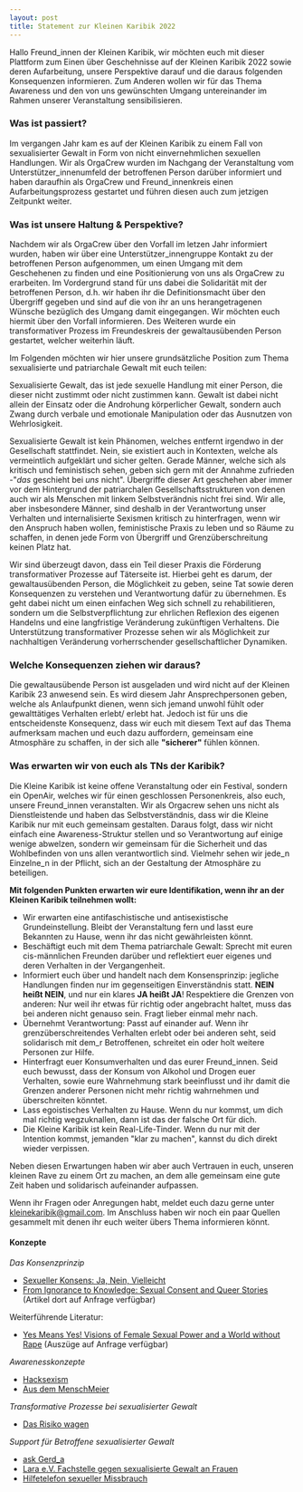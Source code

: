 ```yaml
---
layout: post
title: Statement zur Kleinen Karibik 2022
---
```


Hallo Freund_innen der Kleinen Karibik,
wir möchten euch mit dieser Plattform zum Einen über Geschehnisse auf der Kleinen Karibik 2022 sowie deren Aufarbeitung, unsere Perspektive darauf und die daraus folgenden Konsequenzen informieren. Zum Anderen wollen wir für das Thema Awareness und den von uns gewünschten Umgang untereinander im Rahmen unserer Veranstaltung sensibilisieren.

### Was ist passiert?

Im vergangen Jahr kam es auf der Kleinen Karibik zu einem Fall von sexualisierter Gewalt in Form von nicht einvernehmlichen sexuellen Handlungen. Wir als OrgaCrew wurden im Nachgang der Veranstaltung vom Unterstützer_innenumfeld der betroffenen Person darüber informiert und haben daraufhin als OrgaCrew und Freund_innenkreis einen Aufarbeitungsprozess gestartet und führen diesen auch zum jetzigen Zeitpunkt weiter.

### Was ist unsere Haltung & Perspektive?

Nachdem wir als OrgaCrew über den Vorfall im letzen Jahr informiert wurden, haben wir über eine Unterstützer_innengruppe Kontakt zu der betroffenen Person aufgenommen, um einen Umgang mit dem Geschehenen zu finden und eine Positionierung von uns als OrgaCrew zu erarbeiten.
Im Vordergrund stand für uns dabei die Solidarität mit der betroffenen Person, d.h. wir haben ihr die Definitionsmacht über den Übergriff gegeben und sind auf die von ihr an uns herangetragenen Wünsche bezüglich des Umgang damit eingegangen. Wir möchten euch hiermit über den Vorfall informieren. Des Weiteren wurde ein transformativer Prozess im Freundeskreis der gewaltausübenden Person gestartet, welcher weiterhin läuft.

Im Folgenden möchten wir hier unsere grundsätzliche Position zum Thema sexualisierte und patriarchale Gewalt mit euch teilen:

Sexualisierte Gewalt, das ist jede sexuelle Handlung mit einer Person, die dieser nicht zustimmt oder nicht zustimmen kann. Gewalt ist dabei nicht allein der Einsatz oder die Androhung körperlicher Gewalt, sondern auch Zwang durch verbale und emotionale Manipulation oder das Ausnutzen von Wehrlosigkeit.

Sexualisierte Gewalt ist kein Phänomen, welches entfernt irgendwo in der Gesellschaft stattfindet. Nein, sie existiert auch in Kontexten, welche als vermeintlich aufgeklärt und sicher gelten. Gerade Männer, welche sich als kritisch und feministisch sehen, geben sich gern mit der Annahme zufrieden -"*das* geschieht bei *uns* nicht". Übergriffe dieser Art geschehen aber immer vor dem Hintergrund der patriarchalen Gesellschaftsstrukturen von denen auch wir als Menschen mit linkem Selbstverändnis nicht frei sind. Wir alle, aber insbesondere Männer, sind deshalb in der Verantwortung unser Verhalten und internalisierte Sexismen kritisch zu hinterfragen, wenn wir den Anspruch haben wollen, feministische Praxis zu leben und so Räume zu schaffen, in denen jede Form von Übergriff und Grenzüberschreitung keinen Platz hat.

Wir sind überzeugt davon, dass ein Teil dieser Praxis die Förderung transformativer Prozesse auf Täterseite ist. Hierbei geht es darum, der gewaltausübenden Person, die Möglichkeit zu geben, seine Tat sowie deren Konsequenzen zu verstehen und Verantwortung dafür zu übernehmen. Es geht dabei nicht um einen einfachen Weg sich schnell zu rehabilitieren, sondern um die Selbstverpflichtung zur ehrlichen Reflexion des eigenen Handelns und eine langfristige Veränderung zukünftigen Verhaltens. Die Unterstützung transformativer Prozesse sehen wir als Möglichkeit zur nachhaltigen Veränderung vorherrschender gesellschaftlicher Dynamiken.

### Welche Konsequenzen ziehen wir daraus?

Die gewaltausübende Person ist ausgeladen und wird nicht auf der Kleinen Karibik 23 anwesend sein. Es wird diesem Jahr Ansprechpersonen geben, welche als Anlaufpunkt dienen, wenn sich jemand unwohl fühlt oder gewalttätiges Verhalten erlebt/ erlebt hat. Jedoch ist für uns die entscheidenste Konsequenz, dass wir euch mit diesem Text auf das Thema aufmerksam machen und euch dazu auffordern, gemeinsam eine Atmosphäre zu schaffen, in der sich alle **"sicherer"** fühlen können. 

### Was erwarten wir von euch als TNs der Karibik?

Die Kleine Karibik ist keine offene Veranstaltung oder ein Festival, sondern ein OpenAir, welches wir für einen geschlossen Personenkreis, also euch, unsere Freund_innen veranstalten. Wir als Orgacrew sehen uns nicht als Dienstleistende und haben das Selbstverständnis, dass wir die Kleine Karibik nur mit euch gemeinsam gestalten. Daraus folgt, dass wir nicht einfach eine Awareness-Struktur stellen und so Verantwortung auf einige wenige abwelzen, sondern wir gemeinsam für die Sicherheit und das Wohlbefinden von uns allen verantwortlich sind.
Vielmehr sehen wir jede_n Einzelne_n in der Pflicht, sich an der Gestaltung der Atmosphäre zu beteiligen. 

**Mit folgenden Punkten erwarten wir eure Identifikation, wenn ihr an der Kleinen Karibik teilnehmen wollt:**

* Wir erwarten eine antifaschistische und antisexistische Grundeinstellung. Bleibt der Veranstaltung fern und lasst eure Bekannten zu Hause, wenn ihr das nicht gewährleisten könnt.
* Beschäftigt euch mit dem Thema patriarchale Gewalt: Sprecht mit euren cis-männlichen Freunden darüber und reflektiert euer eigenes und deren Verhalten in der Vergangenheit.
* Informiert euch über und handelt nach dem Konsensprinzip: jegliche Handlungen finden nur im gegenseitigen Einverständnis statt. **NEIN heißt NEIN**, und nur ein klares **JA heißt JA**!
Respektiere die Grenzen von anderen: Nur weil ihr etwas für richtig oder angebracht haltet, muss das bei anderen nicht genauso sein. Fragt lieber einmal mehr nach.
* Übernehmt Verantwortung: Passt auf einander auf. Wenn ihr grenzüberschreitendes Verhalten erlebt oder bei anderen seht, seid solidarisch mit dem_r Betroffenen, schreitet ein oder holt weitere Personen zur Hilfe.
* Hinterfragt euer Konsumverhalten und das eurer Freund_innen. Seid euch bewusst, dass der Konsum von Alkohol und Drogen euer Verhalten, sowie eure Wahrnehmung stark beeinflusst und ihr damit die Grenzen anderer Personen nicht mehr richtig wahrnehmen und überschreiten könntet.
* Lass egoistisches Verhalten zu Hause. Wenn du nur kommst, um dich mal richtig wegzuknallen, dann ist das der falsche Ort für dich.
* Die Kleine Karibik ist kein Real-Life-Tinder. Wenn du nur mit der Intention kommst, jemanden "klar zu machen", kannst du dich direkt wieder verpissen.

Neben diesen Erwartungen haben wir aber auch Vertrauen in euch, unseren kleinen Rave zu einem Ort zu machen, an dem alle gemeinsam eine gute Zeit haben und solidarisch aufeinander aufpassen.

Wenn ihr Fragen oder Anregungen habt, meldet euch dazu gerne unter [kleinekaribik@gmail.com](mailto:kleinekaribik@gmail.com). Im Anschluss haben wir noch ein paar Quellen gesammelt mit denen ihr euch weiter übers Thema informieren könnt.



#### Konzepte

*Das Konsenzprinzip*

* [Sexueller Konsens: Ja, Nein, Vielleicht](https://www.spektrum.de/news/sexueller-konsens-ja-nein-vielleicht/2028184)
* [From Ignorance to Knowledge: Sexual Consent and Queer Stories](https://www.researchgate.net/publication/357106043_From_ignorance_to_knowledge_Sexual_consent_and_queer_stories) (Artikel dort auf Anfrage verfügbar)

Weiterführende Literatur: 

* [Yes Means Yes! Visions of Female Sexual Power and a World without Rape](https://www.hachettebookgroup.com/titles/jaclyn-friedman/yes-means-yes/9781580058995/?lens=seal-press) (Auszüge auf Anfrage verfügbar)


*Awarenesskonzepte*

* [Hacksexism](https://hacksexism.de/wp-content/uploads/2023/07/hacksexism_broschuere_juli_23.pdf)
* [Aus dem MenschMeier](https://menschmeier.berlin/media/pages/awareness/43331fa5b9-1686149408/230515_schutzkonzept_mm_1.0.pdf)

*Transformative Prozesse bei sexualisierter Gewalt*

* [Das Risiko wagen](https://www.transformativejustice.eu/wp-content/uploads/2017/04/Das-Risiko-wagen.pdf)

*Support für Betroffene sexualisierter Gewalt*

* [ask Gerd_a](http://askgerda.blogsport.de/)
* [Lara e.V. Fachstelle gegen sexualisierte Gewalt an Frauen](https://lara-berlin.de/home)
* [Hilfetelefon sexueller Missbrauch](www.hilfestelefon-missbrauch.de)